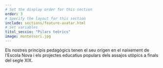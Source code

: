 ```yaml
---
# Set the display order for this section
order: 3
# Specify the layout for this section
include: sections/feature-avatar.html
# Set variables
titol_seccio: "Pilars teòrics"
image: montessori.jpg
---
```

Els nostres principis pedagògics tenen el seu origen en el naixement de l’Escola Nova i els projectes educatius populars dels assajos utòpics a finals del segle XIX.
